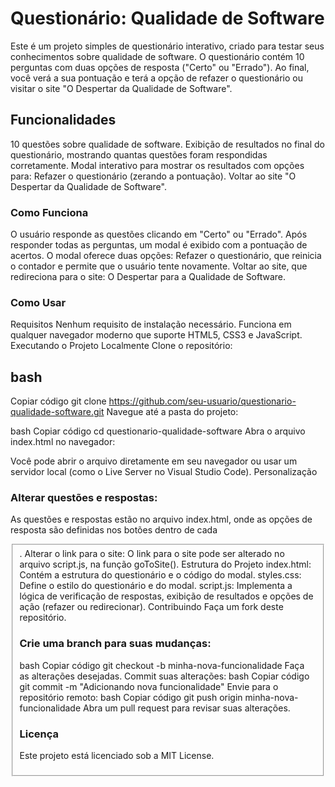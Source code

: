 # Questionário: Qualidade de Software
Este é um projeto simples de questionário interativo, criado para testar seus conhecimentos sobre qualidade de software. O questionário contém 10 perguntas com duas opções de resposta ("Certo" ou "Errado"). Ao final, você verá a sua pontuação e terá a opção de refazer o questionário ou visitar o site "O Despertar da Qualidade de Software".

## Funcionalidades
10 questões sobre qualidade de software.
Exibição de resultados no final do questionário, mostrando quantas questões foram respondidas corretamente.
Modal interativo para mostrar os resultados com opções para:
Refazer o questionário (zerando a pontuação).
Voltar ao site "O Despertar da Qualidade de Software".
### Como Funciona
O usuário responde as questões clicando em "Certo" ou "Errado".
Após responder todas as perguntas, um modal é exibido com a pontuação de acertos.
O modal oferece duas opções:
Refazer o questionário, que reinicia o contador e permite que o usuário tente novamente.
Voltar ao site, que redireciona para o site: O Despertar para a Qualidade de Software.
### Como Usar
Requisitos
Nenhum requisito de instalação necessário.
Funciona em qualquer navegador moderno que suporte HTML5, CSS3 e JavaScript.
Executando o Projeto Localmente
Clone o repositório:

## bash
Copiar código
git clone https://github.com/seu-usuario/questionario-qualidade-software.git
Navegue até a pasta do projeto:

bash
Copiar código
cd questionario-qualidade-software
Abra o arquivo index.html no navegador:

Você pode abrir o arquivo diretamente em seu navegador ou usar um servidor local (como o Live Server no Visual Studio Code).
Personalização
### Alterar questões e respostas:
As questões e respostas estão no arquivo index.html, onde as opções de resposta são definidas nos botões dentro de cada <fieldset>.
Alterar o link para o site:
O link para o site pode ser alterado no arquivo script.js, na função goToSite().
Estrutura do Projeto
index.html: Contém a estrutura do questionário e o código do modal.
styles.css: Define o estilo do questionário e do modal.
script.js: Implementa a lógica de verificação de respostas, exibição de resultados e opções de ação (refazer ou redirecionar).
Contribuindo
Faça um fork deste repositório.
### Crie uma branch para suas mudanças:
bash
Copiar código
git checkout -b minha-nova-funcionalidade
Faça as alterações desejadas.
Commit suas alterações:
bash
Copiar código
git commit -m "Adicionando nova funcionalidade"
Envie para o repositório remoto:
bash
Copiar código
git push origin minha-nova-funcionalidade
Abra um pull request para revisar suas alterações.
### Licença
Este projeto está licenciado sob a MIT License.

